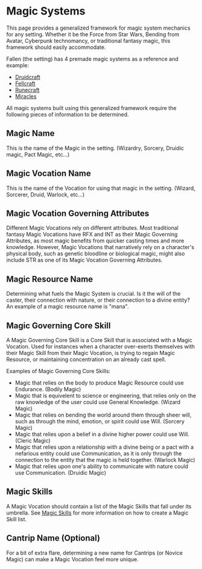 # Magic Systems

This page provides a generalized framework for magic system mechanics for any setting. Whether it be the Force from Star Wars, Bending from Avatar, Cyberpunk technomancy, or traditional fantasy magic, this framework should easily accommodate.

Fallen (the setting) has 4 premade magic systems as a reference and example:

- [Druidcraft](./../../Settings/Fallen/MagicSystems/Druidcraft/Druidcraft.md)
- [Fellcraft](./../../Settings/Fallen/MagicSystems/Fellcraft/Fellcraft.md)
- [Runecraft](./../../Settings/Fallen/MagicSystems/Runecraft/Runecraft.md)
- [Miracles](./../../Settings/Fallen/MagicSystems/Miracles/Miracles.md)

All magic systems built using this generalized framework require the following pieces of information to be determined.

## Magic Name

This is the name of the Magic in the setting. (Wizardry, Sorcery, Druidic magic, Pact Magic, etc...)

## Magic Vocation Name

This is the name of the Vocation for using that magic in the setting. (Wizard, Sorcerer, Druid, Warlock, etc...)

## Magic Vocation Governing Attributes

Different Magic Vocations rely on different attributes. Most traditional fantasy Magic Vocations have RFX and INT as their Magic Governing Attributes, as most magic benefits from quicker casting times and more knowledge. However, Magic Vocations that narratively rely on a character's physical body, such as genetic bloodline or biological magic, might also include STR as one of its Magic Vocation Governing Attributes.

## Magic Resource Name

Determining what fuels the Magic System is crucial. Is it the will of the caster, their connection with nature, or their connection to a divine entity? An example of a magic resource name is "mana".

## Magic Governing Core Skill

A Magic Governing Core Skill is a Core Skill that is associated with a Magic Vocation. Used for instances when a character over-exerts themselves with their Magic Skill from their Magic Vocation, is trying to regain Magic Resource, or maintaining concentration on an already cast spell.

Examples of Magic Governing Core Skills:

* Magic that relies on the body to produce Magic Resource could use Endurance. (Bodily Magic)
* Magic that is equivelent to science or engineering, that relies only on the raw knowledge of the user could use General Knowledge. (Wizard Magic)
* Magic that relies on bending the world around them through sheer will, such as through the mind, emotion, or spirit could use Will. (Sorcery Magic)
* Magic that relies upon a belief in a divine higher power could use Will. (Cleric Magic)
* Magic that relies upon a relationship with a divine being or a pact with a nefarious entity could use Communication, as it is only through the connection to the entity that the magic is held together. (Warlock Magic)
* Magic that relies upon one's ability to communicate with nature could use Communication. (Druidic Magic)

## Magic Skills

A Magic Vocation should contain a list of the Magic Skills that fall under its umbrella. See [Magic Skills](./MagicSkills.md) for more information on how to create a Magic Skill list.

## Cantrip Name (Optional)

For a bit of extra flare, determining a new name for Cantrips (or Novice Magic) can make a Magic Vocation feel more unique.
